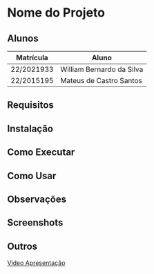# Nome do Projeto

## Alunos
|Matrícula | Aluno |
| -- | -- |
| 22/2021933  |  William Bernardo da Silva |
| 22/2015195  |  Mateus de Castro Santos |

## Requisitos


## Instalação


## Como Executar


## Como Usar

## Observações

## Screenshots

## Outros

[Video Apresentação](link)
